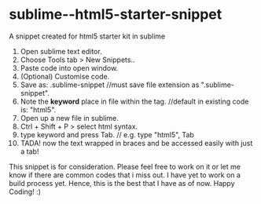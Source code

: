 # sublime--html5-starter-snippet
A snippet created for html5 starter kit in sublime

1. Open sublime text editor.
2. Choose Tools tab > New Snippets..
3. Paste code into open window.
4. (Optional) Customise code.
5. Save as: <html5-starter>.sublime-snippet //must save file extension as ".sublime-snippet".
6. Note the <b>keyword</b> place in file within the <tabTrigger> tag. //default in existing code is: "html5".
7. Open up a new file in sublime.
8. Ctrl + Shift + P > select html syntax.
9. type keyword and press Tab. // e.g. type "html5", Tab
10. TADA! now the text wrapped in braces and be accessed easily with just a tab!

This snippet is for consideration. Please feel free to work on it or let me know if there are common codes that i miss out.
I have yet to work on a build process yet. Hence, this is the best that I have as of now. Happy Coding! :)
